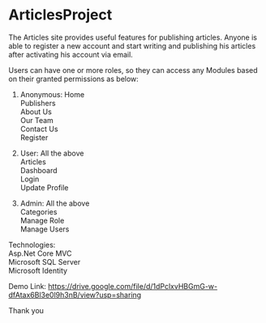 # ArticlesProject
The Articles site provides useful features for publishing articles. Anyone is able to register a new account and start writing and publishing his articles after activating his account via email.

Users can have one or more roles, so they can access any Modules based on their granted permissions as below:
1.	Anonymous:
 Home<br /> 
 Publishers<br /> 
 About Us<br /> 
 Our Team<br /> 
 Contact Us<br /> 
 Register<br /> 

2.	User:
 All the above<br /> 
 Articles<br /> 
 Dashboard<br /> 
 Login<br /> 
 Update Profile<br /> 

3.	Admin:
 All the above<br /> 
 Categories<br /> 
 Manage Role<br /> 
 Manage Users<br /> 

Technologies:<br /> 
Asp.Net Core MVC<br /> 
Microsoft SQL Server<br /> 
Microsoft Identity<br /> 

Demo Link:
https://drive.google.com/file/d/1dPclxvHBGmG-w-dfAtax6Bl3e0l9h3nB/view?usp=sharing

Thank you
